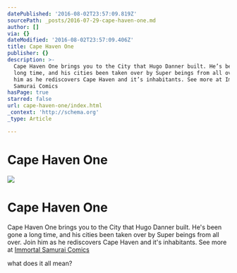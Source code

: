 ```yaml
---
datePublished: '2016-08-02T23:57:09.819Z'
sourcePath: _posts/2016-07-29-cape-haven-one.md
author: []
via: {}
dateModified: '2016-08-02T23:57:09.406Z'
title: Cape Haven One
publisher: {}
description: >-
  Cape Haven One brings you to the City that Hugo Danner built. He’s been gone a
  long time, and his cities been taken over by Super beings from all over. Join
  him as he rediscovers Cape Haven and it’s inhabitants. See more at Immortal
  Samurai Comics
hasPage: true
starred: false
url: cape-haven-one/index.html
_context: 'http://schema.org'
_type: Article

---
```

# Cape Haven One
![](https://the-grid-user-content.s3-us-west-2.amazonaws.com/7770137d-22ba-409d-a978-1c6c8da2f671.jpg)

# Cape Haven One

Cape Haven One brings you to the City that Hugo Danner built. He's been gone a long time, and his cities been taken over by Super beings from all over. Join him as he rediscovers Cape Haven and it's inhabitants. See more at [Immortal Samurai Comics][0]

what does it all mean?

[0]: http://immortalsamurai.com/